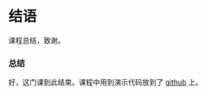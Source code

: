 # 结语

课程总结，致谢。

### 总结

好，这门课到此结束。课程中用到演示代码放到了 [github](https://github.com/happypeter/haoqi_alipay) 上。